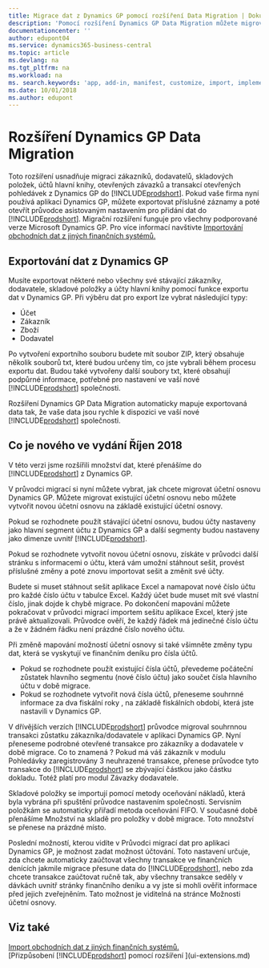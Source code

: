 ```yaml
---
title: Migrace dat z Dynamics GP pomocí rozšíření Data Migration | Dokumenty Microsoft
description: 'Pomocí rozšíření Dynamics GP Data Migration můžete migrovat zákazníky, dodavatele, skladové položky, účty hlavní knihy, otevřené závazky a otevřené transakce pohledávek z Dynamics GP do Business Central.'
documentationcenter: ''
author: edupont04
ms.service: dynamics365-business-central
ms.topic: article
ms.devlang: na
ms.tgt_pltfrm: na
ms.workload: na
ms. search.keywords: 'app, add-in, manifest, customize, import, implement'
ms.date: 10/01/2018
ms.author: edupont
---
```

# <a name="the-dynamics-gp-data-migration-extension"></a>Rozšíření Dynamics GP Data Migration 
Toto rozšíření usnadňuje migraci zákazníků, dodavatelů, skladových položek, účtů hlavní knihy, otevřených závazků a transakcí otevřených pohledávek z Dynamics GP do [!INCLUDE[prodshort](includes/prodshort.md)]. Pokud vaše firma nyní používá aplikaci Dynamics GP, můžete exportovat příslušné záznamy a poté otevřít průvodce asistovaným nastavením pro přidání dat do [!INCLUDE[prodshort](includes/prodshort.md)]. Migrační rozšíření funguje pro všechny podporované verze Microsoft Dynamics GP. Pro více informací navštivte [Importování obchodních dat z jiných finančních systémů.](across-import-data-configuration-packages.md)

## <a name="exporting-data-from-dynamics-gp"></a>Exportování dat z Dynamics GP
Musíte exportovat některé nebo všechny své stávající zákazníky, dodavatele, skladové položky a účty hlavní knihy pomocí funkce exportu dat v Dynamics GP. Při výběru dat pro export lze vybrat následující typy:

* Účet  
* Zákazník  
* Zboží  
* Dodavatel  

Po vytvoření exportního souboru budete mít soubor ZIP, který obsahuje několik souborů txt, které budou určeny tím, co jste vybrali během procesu exportu dat.  Budou také vytvořeny další soubory txt, které obsahují podpůrné informace, potřebné pro nastavení ve vaší nové [!INCLUDE[prodshort](includes/prodshort.md)] společnosti.

Rozšíření Dynamics GP Data Migration automaticky mapuje exportovaná data tak, že vaše data jsou rychle k dispozici ve vaší nové [!INCLUDE[prodshort](includes/prodshort.md)] společnosti.

## <a name="whats-new-in-the-october-2018-release"></a>Co je nového ve vydání Říjen 2018

V této verzi jsme rozšířili množství dat, které přenášíme do [!INCLUDE[prodshort](includes/prodshort.md)] z Dynamics GP.

V průvodci migrací si nyní můžete vybrat, jak chcete migrovat účetní osnovu Dynamics GP. Můžete migrovat existující účetní osnovu nebo můžete vytvořit novou účetní osnovu na základě existující účetní osnovy.  

Pokud se rozhodnete použít stávající účetní osnovu, budou účty nastaveny jako hlavní segment účtu z Dynamics GP a další segmenty budou nastaveny jako dimenze uvnitř [!INCLUDE[prodshort](includes/prodshort.md)].  

Pokud se rozhodnete vytvořit novou účetní osnovu, získáte v průvodci další stránku s informacemi o účtu, která vám umožní stáhnout sešit, provést příslušné změny a poté znovu importovat sešit a změnit své účty.  

Budete si muset stáhnout sešit aplikace Excel a namapovat nové číslo účtu pro každé číslo účtu v tabulce Excel. Každý účet bude muset mít své vlastní číslo, jinak dojde k chybě migrace. Po dokončení mapování můžete pokračovat v průvodci migrací importem sešitu aplikace Excel, který jste právě aktualizovali. Průvodce ověří, že každý řádek má jedinečné číslo účtu a že v žádném řádku není prázdné číslo nového účtu.  

Při změně mapování možností účetní osnovy si také všimněte změny typu dat, která se vyskytují ve finančním deníku pro čísla účtů.  

- Pokud se rozhodnete použít existující čísla účtů, převedeme počáteční zůstatek hlavního segmentu (nové číslo účtu) jako součet čísla hlavního účtu v době migrace.  
- Pokud se rozhodnete vytvořit nová čísla účtů, přeneseme souhrnné informace za dva fiskální roky , na základě fiskálních období, která jste nastavili v Dynamics GP.

V dřívějších verzích [!INCLUDE[prodshort](includes/prodshort.md)] průvodce migroval souhrnnou transakci zůstatku zákazníka/dodavatele v aplikaci Dynamics GP. Nyní přeneseme podrobné otevřené transakce pro zákazníky a dodavatele v době migrace. Co to znamená ? Pokud má váš zákazník v modulu Pohledávky zaregistrovány 3 neuhrazené transakce, přenese průvodce tyto transakce do [!INCLUDE[prodshort](includes/prodshort.md)] se zbývající částkou jako částku dokladu. Totéž platí pro modul Závazky dodavatele.  

Skladové položky se importují pomocí metody oceňování nákladů, která byla vybrána při spuštění průvodce nastavením společnosti. Servisním položkám se automaticky přiřadí metoda oceňování FIFO. V současné době přenášíme Množství na skladě pro položky v době migrace.  Toto množství se přenese na prázdné místo.  

Poslední možností, kterou vidíte v Průvodci migrací dat pro aplikaci Dynamics GP, je možnost zadat možnost účtování. Toto nastavení určuje, zda chcete automaticky zaúčtovat všechny transakce ve finančních denících jakmile migrace přesune data do [!INCLUDE[prodshort](includes/prodshort.md)], nebo zda chcete transakce zaúčtovat ručně tak, aby všechny transakce seděly v dávkách uvnitř stránky finančního deníku a vy jste si mohli ověřit informace před jejich zveřejněním. Tato možnost je viditelná na stránce Možnosti účetní osnovy.


## <a name="see-also"></a>Viz také
[Import obchodních dat z jiných finančních systémů.](across-import-data-configuration-packages.md)  
[Přizpůsobení [!INCLUDE[prodshort](includes/prodshort.md)] pomocí rozšíření ](ui-extensions.md)  
